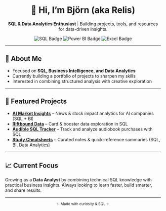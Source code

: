 <div align="center">
  <h1>👋 Hi, I’m Björn (aka Relis)</h1>
  <p><b>SQL & Data Analytics Enthusiast</b> | Building projects, tools, and resources for data-driven insights.</p>
  <img src="https://img.shields.io/badge/SQL-PostgreSQL-blue?logo=postgresql&logoColor=white" alt="SQL Badge"/>
  <img src="https://img.shields.io/badge/BI-PowerBI-yellow?logo=powerbi&logoColor=white" alt="Power BI Badge"/>
  <img src="https://img.shields.io/badge/Excel-Data%20Analysis-green?logo=microsoft-excel&logoColor=white" alt="Excel Badge"/>
</div>

---

<h2>📌 About Me</h2>
<ul>
  <li>Focused on <b>SQL, Business Intelligence, and Data Analytics</b></li>
  <li>Currently building a portfolio of projects to sharpen my skills</li>
  <li>Interested in combining structured analysis with creative exploration</li>
</ul>

---

<h2>🚀 Featured Projects</h2>
<ul>
  <li><a href="https://github.com/Relis-lol/ai-market-insights"><b>AI Market Insights</b></a> – News & stock impact analytics for AI companies (SQL + BI)</li>
  <li><a href="https://github.com/Relis-lol/Riftbound"><b>Riftbound Data</b></a> – Card & booster data exploration in SQL</li>
  <li><a href="https://github.com/Relis-lol/audible-sql-tracker"><b>Audible SQL Tracker</b></a> – Track and analyze audiobook purchases with SQL</li>
  <li><a href="https://github.com/Relis-lol/study-cheatsheets"><b>Study Cheatsheets</b></a> – Curated notes & quick-reference summaries (SQL, BI, Data Analytics)</li>
  
</ul>

---

<h2>📈 Current Focus</h2>
<p>Growing as a <b>Data Analyst</b> by combining technical SQL knowledge with practical business insights.
Always looking to learn faster, build smarter, and share results.</p>

---

<div align="center">
  <sub>✨ Made with curiosity & SQL ✨</sub>
</div>
